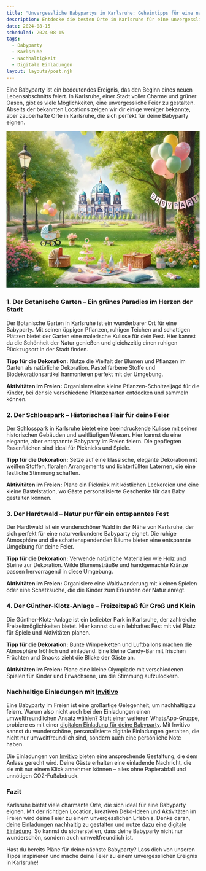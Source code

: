 ```yaml
---
title: "Unvergessliche Babypartys in Karlsruhe: Geheimtipps für eine nachhaltige Feier"
description: Entdecke die besten Orte in Karlsruhe für eine unvergessliche Babyparty, inklusive nachhaltiger Ideen für Dekoration und digitalen Einladungen von invitivo.com.
date: 2024-08-15
scheduled: 2024-08-15
tags:
  - Babyparty
  - Karlsruhe
  - Nachhaltigkeit
  - Digitale Einladungen
layout: layouts/post.njk
---
```


Eine Babyparty ist ein bedeutendes Ereignis, das den Beginn eines neuen Lebensabschnitts feiert. In Karlsruhe, einer Stadt voller Charme und grüner Oasen, gibt es viele Möglichkeiten, eine unvergessliche Feier zu gestalten. Abseits der bekannten Locations zeigen wir dir einige weniger bekannte, aber zauberhafte Orte in Karlsruhe, die sich perfekt für deine Babyparty eignen.

![Babyparty im Park](/img/picnic-park.webp)

### 1. **Der Botanische Garten – Ein grünes Paradies im Herzen der Stadt**

Der Botanische Garten in Karlsruhe ist ein wunderbarer Ort für eine Babyparty. Mit seinen üppigen Pflanzen, ruhigen Teichen und schattigen Plätzen bietet der Garten eine malerische Kulisse für dein Fest. Hier kannst du die Schönheit der Natur genießen und gleichzeitig einen ruhigen Rückzugsort in der Stadt finden.

**Tipp für die Dekoration:** Nutze die Vielfalt der Blumen und Pflanzen im Garten als natürliche Dekoration. Pastellfarbene Stoffe und Biodekorationsartikel harmonieren perfekt mit der Umgebung.

**Aktivitäten im Freien:** Organisiere eine kleine Pflanzen-Schnitzeljagd für die Kinder, bei der sie verschiedene Pflanzenarten entdecken und sammeln können.

### 2. **Der Schlosspark – Historisches Flair für deine Feier**

Der Schlosspark in Karlsruhe bietet eine beeindruckende Kulisse mit seinen historischen Gebäuden und weitläufigen Wiesen. Hier kannst du eine elegante, aber entspannte Babyparty im Freien feiern. Die gepflegten Rasenflächen sind ideal für Picknicks und Spiele.

**Tipp für die Dekoration:** Setze auf eine klassische, elegante Dekoration mit weißen Stoffen, floralen Arrangements und lichterfüllten Laternen, die eine festliche Stimmung schaffen.

**Aktivitäten im Freien:** Plane ein Picknick mit köstlichen Leckereien und eine kleine Bastelstation, wo Gäste personalisierte Geschenke für das Baby gestalten können.

### 3. **Der Hardtwald – Natur pur für ein entspanntes Fest**

Der Hardtwald ist ein wunderschöner Wald in der Nähe von Karlsruhe, der sich perfekt für eine naturverbundene Babyparty eignet. Die ruhige Atmosphäre und die schattenspendenden Bäume bieten eine entspannte Umgebung für deine Feier.

**Tipp für die Dekoration:** Verwende natürliche Materialien wie Holz und Steine zur Dekoration. Wilde Blumensträuße und handgemachte Kränze passen hervorragend in diese Umgebung.

**Aktivitäten im Freien:** Organisiere eine Waldwanderung mit kleinen Spielen oder eine Schatzsuche, die die Kinder zum Erkunden der Natur anregt.

### 4. **Der Günther-Klotz-Anlage – Freizeitspaß für Groß und Klein**

Die Günther-Klotz-Anlage ist ein beliebter Park in Karlsruhe, der zahlreiche Freizeitmöglichkeiten bietet. Hier kannst du ein lebhaftes Fest mit viel Platz für Spiele und Aktivitäten planen.

**Tipp für die Dekoration:** Bunte Wimpelketten und Luftballons machen die Atmosphäre fröhlich und einladend. Eine kleine Candy-Bar mit frischen Früchten und Snacks zieht die Blicke der Gäste an.

**Aktivitäten im Freien:** Plane eine kleine Olympiade mit verschiedenen Spielen für Kinder und Erwachsene, um die Stimmung aufzulockern.

### **Nachhaltige Einladungen mit [Invitivo](https://invitivo.com/create)**

Eine Babyparty im Freien ist eine großartige Gelegenheit, um nachhaltig zu feiern. Warum also nicht auch bei den Einladungen einen umweltfreundlichen Ansatz wählen? Statt einer weiteren WhatsApp-Gruppe, probiere es mit einer [digitalen Einladung für deine Babyparty](https://invitivo.com/). Mit Invitivo kannst du wunderschöne, personalisierte digitale Einladungen gestalten, die nicht nur umweltfreundlich sind, sondern auch eine persönliche Note haben.

Die Einladungen von [Invitivo](https://invitivo.com/) bieten eine ansprechende Gestaltung, die dem Anlass gerecht wird. Deine Gäste erhalten eine einladende Nachricht, die sie mit nur einem Klick annehmen können – alles ohne Papierabfall und unnötigen CO2-Fußabdruck.

### **Fazit**

Karlsruhe bietet viele charmante Orte, die sich ideal für eine Babyparty eignen. Mit der richtigen Location, kreativen Deko-Ideen und Aktivitäten im Freien wird deine Feier zu einem unvergesslichen Erlebnis. Denke daran, deine Einladungen nachhaltig zu gestalten und nutze dazu eine [digitale Einladung](https://invitivo.com). So kannst du sicherstellen, dass deine Babyparty nicht nur wunderschön, sondern auch umweltfreundlich ist.

Hast du bereits Pläne für deine nächste Babyparty? Lass dich von unseren Tipps inspirieren und mache deine Feier zu einem unvergesslichen Ereignis in Karlsruhe!
